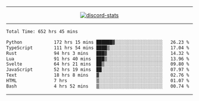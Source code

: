 <a href="https://www.github.com/ripavoid" target="_blank" rel="noreferrer">

-------

<div align='center'>
    <a href='https://discordapp.com/users/825178146797518881'>
        <img align='center' alt='discord-stats' src='https://api.discord-status.me/825178146797518881?nitro&boost=4&gradient=%231e0b1a%2C%23000000%2C%23000000%2C%23160316'></img>
    </a>
</div>

-------

<!--START_SECTION:waka-->

```txt
Total Time: 652 hrs 45 mins

Python            172 hrs 15 mins ██████▓░░░░░░░░░░░░░░░░░░   26.23 %
TypeScript        111 hrs 54 mins ████▒░░░░░░░░░░░░░░░░░░░░   17.04 %
Rust              94 hrs 3 mins   ███▓░░░░░░░░░░░░░░░░░░░░░   14.32 %
Lua               91 hrs 40 mins  ███▒░░░░░░░░░░░░░░░░░░░░░   13.96 %
Svelte            64 hrs 21 mins  ██▒░░░░░░░░░░░░░░░░░░░░░░   09.80 %
JavaScript        52 hrs 19 mins  ██░░░░░░░░░░░░░░░░░░░░░░░   07.97 %
Text              18 hrs 8 mins   ▓░░░░░░░░░░░░░░░░░░░░░░░░   02.76 %
HTML              7 hrs           ▒░░░░░░░░░░░░░░░░░░░░░░░░   01.07 %
Bash              4 hrs 52 mins   ▒░░░░░░░░░░░░░░░░░░░░░░░░   00.74 %
```

<!--END_SECTION:waka-->

-------

